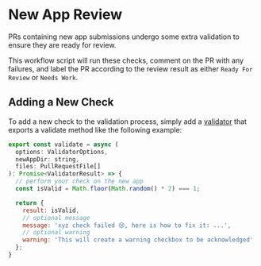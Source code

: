 # New App Review

PRs containing new app submissions undergo some extra validation to ensure they are ready for review.

This workflow script will run these checks, comment on the PR with any failures,
and label the PR according to the review result as either `Ready For Review` or `Needs Work`.

## Adding a New Check

To add a new check to the validation process, simply add a [validator](./validators/)
that exports a validate method like the following example:

```js
export const validate = async (
  options: ValidatorOptions,
  newAppDir: string,
  files: PullRequestFile[]
): Promise<ValidatorResult> => {
  // perform your check on the new app
  const isValid = Math.floor(Math.random() * 2) === 1;

  return {
    result: isValid,
    // optional message
    message: 'xyz check failed 😢, here is how to fix it: ...',
    // optional warning
    warning: 'This will create a warning checkbox to be acknowledged'
  };
}
```
